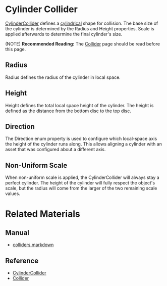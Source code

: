 # Cylinder Collider

[CylinderCollider](https://github.com/PlasmaEngine/PlasmaDocs/tree/master/docs/C%2B%2B/code_reference/class_reference/cylindercollider.markdown) defines a [cylindrical](https://en.wikipedia.org/wiki/Cylinder ) shape for collision. The base size of the cylinder is determined by the Radius  and Height  properties. Scale is applied afterwards to determine the final cylinder's size.

(NOTE) **Recommended Reading:** The [Collider](https://plasmaengine.github.io/PlasmaDocs/Plasma1/Editor/physics/colliders.markdown) page should be read before this page.

## Radius
Radius  defines the radius of the cylinder in local space.

## Height
Height  defines the total local space height of the cylinder. The height is defined as the distance from the bottom disc to the top disc.

## Direction
The Direction enum property is used to configure which local-space axis the height of the cylinder runs along. This allows aligning a cylinder with an asset that was configured about a different axis.

## Non-Uniform Scale
When non-uniform scale is applied, the CylinderCollider will always stay a perfect cylinder. The height of the cylinder will fully respect the object's scale, but the radius will come from the larger of the two remaining scale values.

# Related Materials
## Manual
- [colliders.markdown](https://plasmaengine.github.io/PlasmaDocs/Plasma1/Editor/physics/colliders.markdown)

## Reference
- [CylinderCollider](https://github.com/PlasmaEngine/PlasmaDocs/tree/master/docs/C%2B%2B/code_reference/class_reference/cylindercollider.markdown)
- [Collider](https://github.com/PlasmaEngine/PlasmaDocs/tree/master/docs/C%2B%2B/code_reference/class_reference/collider.markdown) 

 